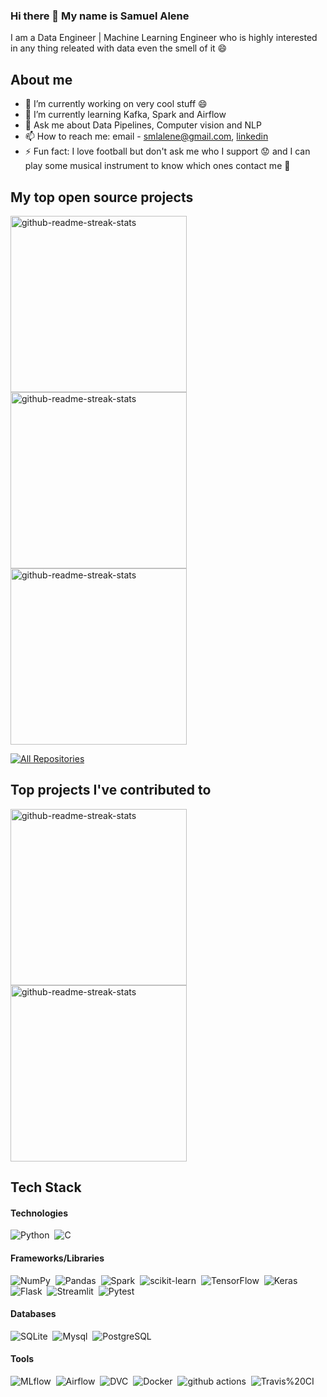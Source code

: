 ### Hi there 👋 My name is Samuel Alene

I am a Data Engineer | Machine Learning Engineer who is highly interested  in any thing releated with data even the smell of it 😄 


## About me
- 🔭 I’m currently working on very cool stuff 😄
- 🌱 I’m currently learning Kafka, Spark and Airflow
- 💬 Ask me about Data Pipelines, Computer vision and NLP
- 📫 How to reach me: email - smlalene@gmail.com,  [linkedin](https://www.linkedin.com/in/samuel-anagow-230309215/)
- ⚡ Fun fact: I love football but don't ask me who I support 😟 and I can play some musical instrument to know which ones contact me 🙂


## My top open source projects
<p align="left">
  <a href="https://github.com/sam23121/agritech"><img width="282" src="https://denvercoder1-github-readme-stats.vercel.app/api/pin/?username=sam23121&repo=agritech&theme=react&bg_color=060B0D&icon_color=F8D866&hide_border=true&show_icons=false" alt="github-readme-streak-stats"></a>
  <a href="https://github.com/sam23121/Pharmaceutical_Sales_prediction"><img width="282" src="https://denvercoder1-github-readme-stats.vercel.app/api/pin/?username=sam23121&repo=Pharmaceutical_Sales_prediction&theme=react&bg_color=060B0D&icon_color=F8D866&hide_border=true&show_icons=false" alt="github-readme-streak-stats"></a>  <a href="https://github.com/sam23121/Breast_cancer"><img width="282" src="https://denvercoder1-github-readme-stats.vercel.app/api/pin/?username=sam23121&repo=Breast_cancer&theme=react&bg_color=060B0D&icon_color=F8D866&hide_border=true&show_icons=false" alt="github-readme-streak-stats"></a>  
  
<p align="left">
  <a href="https://github.com/sam23121?tab=repositories&sort=stargazers"><img alt="All Repositories" title="All Repositories" src="https://custom-icon-badges.herokuapp.com/badge/-All%20Repos-2962FF?style=for-the-badge&logoColor=white&logo=repo&bg_color=060B0D"/></a>
</p>

## Top projects I've contributed to
<p align="left">
  <a href="https://github.com/Speech-to-text-tenac/STT"><img width="282" src="https://denvercoder1-github-readme-stats.vercel.app/api/pin/?username=Speech-to-text-tenac&repo=STT&theme=react&bg_color=060B0D&icon_color=F8D866&hide_border=true&show_icons=false" alt="github-readme-streak-stats"></a>
  <a href="https://github.com/Speech-to-text-Kafka-Airflow-Spark/StoTkas"><img width="282" src="https://denvercoder1-github-readme-stats.vercel.app/api/pin/?username=Speech-to-text-Kafka-Airflow-Spark&repo=StoTkas&theme=react&bg_color=060B0D&icon_color=F8D866&hide_border=true&show_icons=false" alt="github-readme-streak-stats"></a>  
</p>

## Tech Stack
#### Technologies
![Python](https://img.shields.io/badge/Python-FFD43B?style=for-the-badge&logo=python&logoColor=blue)&nbsp;
![C](https://img.shields.io/badge/C-00599C?style=for-the-badge&logo=c&logoColor=white)&nbsp;

#### Frameworks/Libraries
![NumPy](https://img.shields.io/badge/-NumPy-05122A?style=flat&logo=NumPy)&nbsp;
![Pandas](https://img.shields.io/badge/-Pandas-05122A?style=flat&logo=Pandas)&nbsp;
![Spark](https://img.shields.io/badge/-Spark-05122A?style=flat&logo=Spark)&nbsp;
![scikit-learn](https://img.shields.io/badge/-scikit%20learn-05122A?style=flat&logo=scikit%20learn)&nbsp;
![TensorFlow](https://img.shields.io/badge/-TensorFlow-05122A?style=flat&logo=TensorFlow)&nbsp;
![Keras](https://img.shields.io/badge/-Keras-05122A?style=flat&logo=Keras)&nbsp;
![Flask](https://img.shields.io/badge/-Flask-05122A?style=flat&logo=Flask)&nbsp;
![Streamlit](https://img.shields.io/badge/-Streamlit-05122A?style=flat&logo=Streamlit)&nbsp;
![Pytest](https://img.shields.io/badge/-Pytest-05122A?style=flat&logo=Pytest)&nbsp;


#### Databases
![SQLite](https://img.shields.io/badge/-SQLite-05122A?style=flat&logo=SQLite)&nbsp;
![Mysql](https://img.shields.io/badge/-Mysql-05122A?style=flat&logo=Mysql)&nbsp;
![PostgreSQL](https://img.shields.io/badge/-PostgreSQL-05122A?style=flat&logo=PostgreSQL)&nbsp;

#### Tools
![MLflow](https://img.shields.io/badge/-MLflow-05122A?style=flat&logo=MLflow)&nbsp;
![Airflow](https://img.shields.io/badge/-Airflow-05122A?style=flat&logo=Airflow)&nbsp;
![DVC](https://img.shields.io/badge/-DVC-05122A?style=flat&logo=DVC)&nbsp;
![Docker](https://img.shields.io/badge/-Docker-05122A?style=flat&logo=Docker)&nbsp;
![github actions](https://img.shields.io/badge/-GitHub%20Actions-05122A?style=flat&logo=GitHub%20Actions)&nbsp;
![Travis%20CI](https://img.shields.io/badge/-Travis%20CI-05122A?style=flat&logo=Travis%20CI)&nbsp;

